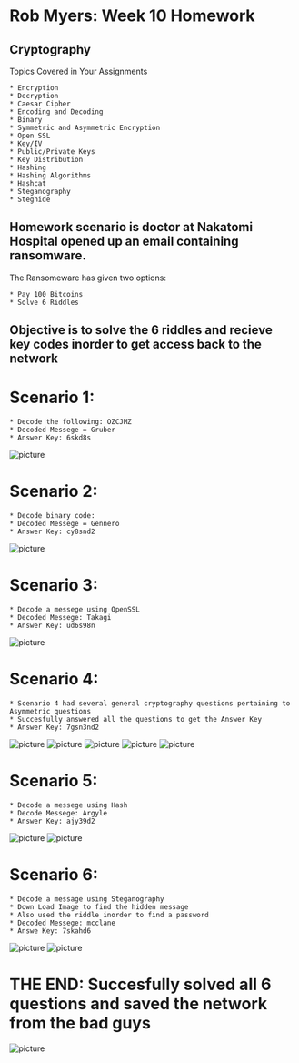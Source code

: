 # Rob Myers: Week 10 Homework
## Cryptography

Topics Covered in Your Assignments

    * Encryption
    * Decryption
    * Caesar Cipher
    * Encoding and Decoding
    * Binary
    * Symmetric and Asymmetric Encryption
    * Open SSL
    * Key/IV
    * Public/Private Keys
    * Key Distribution
    * Hashing
    * Hashing Algorithms
    * Hashcat
    * Steganography
    * Steghide

## Homework scenario is doctor at Nakatomi Hospital opened up an email containing ransomware.
The Ransomeware has given two options:

    * Pay 100 Bitcoins
    * Solve 6 Riddles

## Objective is to solve the 6 riddles and recieve key codes inorder to get access back to the network

# Scenario 1: 

    * Decode the following: OZCJMZ
    * Decoded Messege = Gruber
    * Answer Key: 6skd8s


 ![picture](IMAGE/Riddle1.PNG)

 # Scenario 2:

    * Decode binary code: 
    * Decoded Messege = Gennero
    * Answer Key: cy8snd2

 ![picture](IMAGE/Riddle2.PNG)

 # Scenario 3:

    * Decode a messege using OpenSSL
    * Decoded Messege: Takagi
    * Answer Key: ud6s98n

![picture](IMAGE/Riddle3.PNG)

# Scenario 4:

    * Scenario 4 had several general cryptography questions pertaining to Asymmetric questions
    * Succesfully answered all the questions to get the Answer Key
    * Answer Key: 7gsn3nd2

![picture](IMAGE/Riddle4.PNG)
![picture](IMAGE/Riddle4_partA.PNG)
![picture](IMAGE/Riddle4_partB.PNG)
![picture](IMAGE/Riddle4_partC.PNG)
![picture](IMAGE/Riddle4_Finished.PNG)

# Scenario 5:

    * Decode a messege using Hash
    * Decode Messege: Argyle
    * Answer Key: ajy39d2

![picture](IMAGE/Riddle5.PNG) 
![picture](IMAGE/Riddle5_A.PNG)

# Scenario 6:

    * Decode a message using Steganography
    * Down Load Image to find the hidden message
    * Also used the riddle inorder to find a password
    * Decoded Messege: mcclane
    * Answe Key: 7skahd6

![picture](IMAGE/Riddle6_A.PNG) 
![picture](IMAGE/Riddle6_B.PNG)

# THE END: Succesfully solved all 6 questions and saved the network from the bad guys

![picture](IMAGE/THeEND.PNG)






